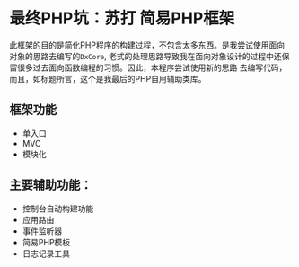 # 最终PHP坑：苏打 简易PHP框架
此框架的目的是简化PHP程序的构建过程，不包含太多东西。是我尝试使用面向对象的思路去编写的`DxCore`,
老式的处理思路导致我在面向对象设计的过程中还保留很多过去面向函数编程的习惯。因此，本程序尝试使用新的思路
去编写代码，而且，如标题所言，这个是我最后的PHP自用辅助类库。

## 框架功能
- 单入口
- MVC
- 模块化


## 主要辅助功能：
- 控制台自动构建功能
- 应用路由
- 事件监听器
- 简易PHP模板
- 日志记录工具